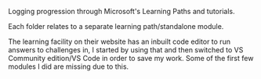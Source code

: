 Logging progression through Microsoft's Learning Paths and tutorials.

Each folder relates to a separate learning path/standalone module.

The learning facility on their website has an inbuilt code editor to run answers to challenges in, I started by using that and then switched to VS Community edition/VS Code in order to save my work.
Some of the first few modules I did are missing due to this.
